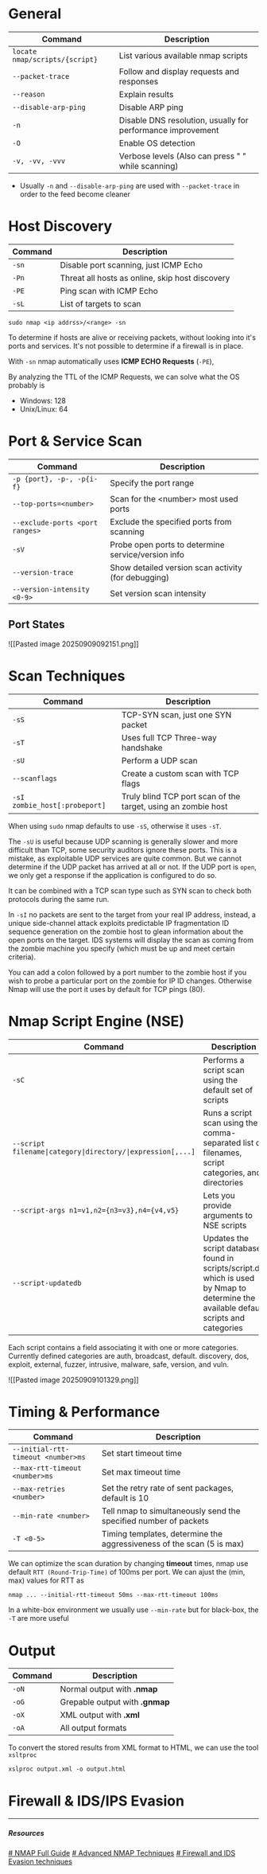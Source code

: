 # General

| Command                        | Description                                                 |
| ------------------------------ | ----------------------------------------------------------- |
| `locate nmap/scripts/{script}` | List various available nmap scripts                         |
| `--packet-trace`               | Follow and display requests and responses                   |
| `--reason`                     | Explain results                                             |
| `--disable-arp-ping`           | Disable ARP ping                                            |
| `-n`                           | Disable DNS resolution, usually for performance improvement |
| `-O`                           | Enable OS detection                                         |
| `-v, -vv, -vvv`                | Verbose levels (Also can press " " while scanning)          |

* Usually `-n` and `--disable-arp-ping` are used with `--packet-trace` in order to the feed become cleaner

# Host Discovery

| Command | Description                                     |
| ------- | ----------------------------------------------- |
| `-sn`   | Disable port scanning, just ICMP Echo           |
| `-Pn`   | Threat all hosts as online, skip host discovery |
| `-PE`   | Ping scan with ICMP Echo                        |
| `-sL`   | List of targets to scan                         |

`sudo nmap <ip addrss>/<range> -sn`

To determine if hosts are alive or receiving packets, without looking into it's ports and services. It's not possible to determine if a firewall is in place.

With `-sn` nmap automatically uses  **ICMP ECHO Requests** (`-PE`), 

By analyzing the TTL of the ICMP Requests, we can solve what the OS probably is
* Windows: 128
* Unix/Linux: 64

# Port & Service Scan

| Command                         | Description                                         |
| ------------------------------- | --------------------------------------------------- |
| `-p {port}, -p-, -p{i-f}`       | Specify the port range                              |
| `--top-ports=<number>`          | Scan for the \<number> most used ports              |
| `--exclude-ports <port ranges>` | Exclude the specified ports from scanning           |
| `-sV`                           | Probe open ports to determine service/version info  |
| `--version-trace`               | Show detailed version scan activity (for debugging) |
| `--version-intensity <0-9>`     | Set version scan intensity                          |

## Port States

![[Pasted image 20250909092151.png]]

# Scan Techniques

| Command                       | Description                                                   |
| ----------------------------- | ------------------------------------------------------------- |
| `-sS`                         | TCP-SYN scan, just one SYN packet                             |
| `-sT`                         | Uses full TCP Three-way handshake                             |
| `-sU`                         | Perform a UDP scan                                            |
| `--scanflags`                 | Create a custom scan with TCP flags                           |
| `-sI zombie_host[:probeport]` | Truly blind TCP port scan of the target, using an zombie host |

When using `sudo` nmap defaults to use `-sS`, otherwise it uses `-sT`.

The `-sU` is useful because UDP scanning is generally slower and more difficult than TCP, some security auditors ignore these ports. This is a mistake, as exploitable UDP services are quite common. But we cannot determine if the UDP packet has arrived at all or not. If the UDP port is `open`, we only get a response if the application is configured to do so.

It can be combined with a TCP scan type such as SYN scan to check both protocols during the same run.

In `-sI` no packets are sent to the target from your real IP address, instead, a unique side-channel attack exploits predictable IP fragmentation ID sequence generation on the zombie host to glean information about the open ports on the target. IDS systems will display the scan as coming from the zombie machine you specify (which must be up and meet certain criteria).

You can add a colon followed by a port number to the zombie host if you wish to probe a particular port on the zombie for IP ID changes. Otherwise Nmap will use the port it uses by default for TCP pings (80).

# Nmap Script Engine (NSE)

| Command                                                     | Description                                                                                                                            |
| ----------------------------------------------------------- | -------------------------------------------------------------------------------------------------------------------------------------- |
| `-sC`                                                       | Performs a script scan using the default set of scripts                                                                                |
| `--script filename\|category\|directory/\|expression[,...]` | Runs a script scan using the comma-separated list of filenames, script categories, and directories                                     |
| `--script-args n1=v1,n2={n3=v3},n4={v4,v5}`                 | Lets you provide arguments to NSE scripts                                                                                              |
| `--script-updatedb`                                         | Updates the script database found in scripts/script.db which is used by Nmap to determine the available default scripts and categories |

Each script contains a field associating it with one or more categories. Currently defined categories are auth, broadcast, default.  discovery, dos, exploit, external, fuzzer, intrusive, malware, safe, version, and vuln.

![[Pasted image 20250909101329.png]]

# Timing & Performance

| Command                            | Description                                                           |
| ---------------------------------- | --------------------------------------------------------------------- |
| `--initial-rtt-timeout <number>ms` | Set start timeout time                                                |
| `--max-rtt-timeout <number>ms`     | Set max timeout time                                                  |
| `--max-retries <number>`           | Set the retry rate of sent packages, default is 10                    |
| `--min-rate <number>`              | Tell nmap to simultaneously send the specified number of packets      |
| `-T <0-5>`                         | Timing templates, determine the aggressiveness of the scan (5 is max) |

We can optimize the scan duration by changing **timeout** times, nmap use default `RTT (Round-Trip-Time)` of 100ms per port. We can ajust the (min, max) values for RTT as
```shell
nmap ... --initial-rtt-timeout 50ms --max-rtt-timeout 100ms
```

In a white-box environment we usually use `--min-rate` but for black-box, the `-T` are more useful

# Output

| Command | Description                     |
| ------- | ------------------------------- |
| `-oN`   | Normal output with **.nmap**    |
| `-oG`   | Grepable output with **.gnmap** |
| `-oX`   | XML output with **.xml**        |
| `-oA`   | All output formats              |

To convert the stored results from XML format to HTML, we can use the tool `xsltproc`
```shell
xslproc output.xml -o output.html
```

# Firewall & IDS/IPS Evasion






---------------
##### Resources
[# NMAP Full Guide](https://youtu.be/JHAMj2vN2oU?si=2n2NOmU1OPhEBFPp)
[# Advanced NMAP Techniques](https://www.youtube.com/watch?v=7XMIFTRiAGA&pp=ugMICgJwdBABGAHKBQ1hZHZhbmNlZCBubWFw)
[# Firewall and IDS Evasion techniques](https://youtu.be/TjGZJAKfgGI?si=mPAZgLgsnyD-3lEF)
